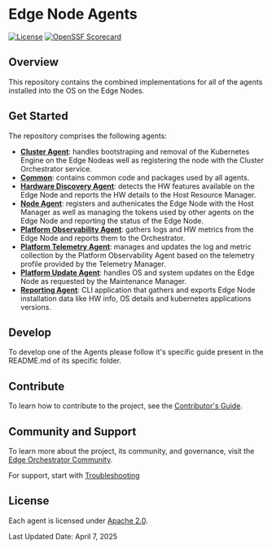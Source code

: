 <!---
  SPDX-FileCopyrightText: (C) 2025 Intel Corporation
  SPDX-License-Identifier: Apache-2.0
-->
# Edge Node Agents

[![License](https://img.shields.io/badge/License-Apache%202.0-blue.svg)](https://opensource.org/licenses/Apache-2.0)
[![OpenSSF Scorecard](https://api.scorecard.dev/projects/github.com/open-edge-platform/edge-node-agents/badge)](https://scorecard.dev/viewer/?uri=github.com/open-edge-platform/edge-node-agents)

## Overview

This repository contains the combined implementations for all of the agents installed
into the OS on the Edge Nodes.

## Get Started

The repository comprises the following agents:

- [**Cluster Agent**](cluster-agent/): handles bootstraping and removal of the Kubernetes
  Engine on the Edge Nodeas well as registering the node with the Cluster Orchestrator service.
- [**Common**](common/): contains common code and packages used by all agents.
- [**Hardware Discovery Agent**](hardware-discovery-agent/): detects the HW features available
  on the Edge Node and reports the HW details to the Host Resource Manager.
- [**Node Agent**](node-agent/): registers and authenicates the Edge Node with the Host Manager
  as well as managing the tokens used by other agents on the Edge Node and reporting the status
  of the Edge Node.
- [**Platform Observability Agent**](platform-observability-agent/): gathers logs and HW metrics
  from the Edge Node and reports them to the Orchestrator.
- [**Platform Telemetry Agent**](platform-telemetry-agent/): manages and updates the log and
  metric collection by the Platform Observability Agent based on the telemetry profile provided
  by the Telemetry Manager.
- [**Platform Update Agent**](platform-update-agent/): handles OS and system updates on the
  Edge Node as requested by the Maintenance Manager.
- [**Reporting Agent**](reporting-agent/): CLI application that gathers and exports Edge Node
  installation data like HW info, OS details and kubernetes applications versions.

## Develop

To develop one of the Agents please follow it's specific guide present in the README.md of its specific folder.

## Contribute

To learn how to contribute to the project, see the [Contributor's
Guide](https://docs.openedgeplatform.intel.com/edge-manage-docs/main/developer_guide/contributor_guide/index.html).

## Community and Support

To learn more about the project, its community, and governance, visit
the [Edge Orchestrator Community](https://docs.openedgeplatform.intel.com/edge-manage-docs/main/index.html).

For support, start with [Troubleshooting](https://docs.openedgeplatform.intel.com/edge-manage-docs/main/developer_guide/troubleshooting/index.html)

## License

Each agent is licensed under [Apache 2.0][apache-license].

Last Updated Date: April 7, 2025

[apache-license]: LICENSES/Apache-2.0.txt
